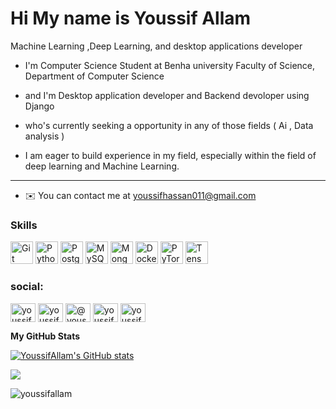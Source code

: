 Hi My name is Youssif Allam
=====================================================================================================================================

Machine Learning ,Deep Learning, and desktop applications developer

* I'm Computer Science Student at Benha university Faculty of Science, Department of Computer Science  

* and I'm Desktop application developer and Backend devoloper using Django 

* who's currently seeking a opportunity in any of those fields ( Ai , Data analysis )

* I am eager to build experience in my field, especially within the field of deep learning and Machine Learning.
-------------------------------------------------------------------

* ✉️  You can contact me at [youssifhassan011@gmail.com](mailto:youssifhassan011@gmail.com)




### Skills

<p align="left">
<a href="https://git-scm.com/" target="_blank" rel="noreferrer"><img src="https://raw.githubusercontent.com/danielcranney/readme-generator/main/public/icons/skills/git-colored.svg" width="36" height="36" alt="Git" /></a>
<a href="https://www.python.org/" target="_blank" rel="noreferrer"><img src="https://raw.githubusercontent.com/danielcranney/readme-generator/main/public/icons/skills/python-colored.svg" width="36" height="36" alt="Python" /></a>
<a href="https://www.postgresql.org/" target="_blank" rel="noreferrer"><img src="https://raw.githubusercontent.com/danielcranney/readme-generator/main/public/icons/skills/postgresql-colored.svg" width="36" height="36" alt="PostgreSQL" /></a>
<a href="https://www.mysql.com/" target="_blank" rel="noreferrer"><img src="https://raw.githubusercontent.com/danielcranney/readme-generator/main/public/icons/skills/mysql-colored.svg" width="36" height="36" alt="MySQL" /></a>
<a href="https://www.mongodb.com/" target="_blank" rel="noreferrer"><img src="https://raw.githubusercontent.com/danielcranney/readme-generator/main/public/icons/skills/mongodb-colored.svg" width="36" height="36" alt="MongoDB" /></a>
<a href="https://www.docker.com/" target="_blank" rel="noreferrer"><img src="https://raw.githubusercontent.com/danielcranney/readme-generator/main/public/icons/skills/docker-colored.svg" width="36" height="36" alt="Docker" /></a>
<a href="https://pytorch.org/" target="_blank" rel="noreferrer"><img src="https://raw.githubusercontent.com/danielcranney/readme-generator/main/public/icons/skills/pytorch-colored.svg" width="36" height="36" alt="PyTorch" /></a>
<a href="https://www.tensorflow.org/" target="_blank" rel="noreferrer"><img src="https://raw.githubusercontent.com/danielcranney/readme-generator/main/public/icons/skills/tensorflow-colored.svg" width="36" height="36" alt="TensorFlow" /></a>
</p>





<h3 align="left">social:</h3>
<p align="left">
<a href="https://linkedin.com/in/youssif-hassan-495697249" target="blank"><img align="center" src="https://raw.githubusercontent.com/rahuldkjain/github-profile-readme-generator/master/src/images/icons/Social/linked-in-alt.svg" alt="youssif-hassan-495697249" height="30" width="40" /></a>
<a href="https://kaggle.com/youssifhassan" target="blank"><img align="center" src="https://raw.githubusercontent.com/rahuldkjain/github-profile-readme-generator/master/src/images/icons/Social/kaggle.svg" alt="youssifhassan" height="30" width="40" /></a>
<a href="https://medium.com/@youssifhassan011" target="blank"><img align="center" src="https://raw.githubusercontent.com/rahuldkjain/github-profile-readme-generator/master/src/images/icons/Social/medium.svg" alt="@youssifhassan011" height="30" width="40" /></a>
<a href="https://codeforces.com/profile/youssif.hassan" target="blank"><img align="center" src="https://raw.githubusercontent.com/rahuldkjain/github-profile-readme-generator/master/src/images/icons/Social/codeforces.svg" alt="youssif.hassan" height="30" width="40" /></a>
<a href="https://www.leetcode.com/youssifhassan011" target="blank"><img align="center" src="https://raw.githubusercontent.com/rahuldkjain/github-profile-readme-generator/master/src/images/icons/Social/leet-code.svg" alt="youssifhassan011" height="30" width="40" /></a>
</p>



<b>My GitHub Stats</b>

<a href="http://www.github.com/YoussifAllam"><img src="https://github-readme-stats.vercel.app/api?username=YoussifAllam&show_icons=true&hide=&count_private=true&title_color=3382ed&text_color=000000&icon_color=3382ed&bg_color=ffffff&hide_border=true&show_icons=true" alt="YoussifAllam's GitHub stats" /></a>

<a href="http://www.github.com/YoussifAllam"><img src="https://github-readme-streak-stats.herokuapp.com/?user=YoussifAllam&stroke=000000&background=ffffff&ring=3382ed&fire=3382ed&currStreakNum=000000&currStreakLabel=3382ed&sideNums=000000&sideLabels=000000&dates=000000&hide_border=true" /></a>


<p align="left"> <img src="https://komarev.com/ghpvc/?username=youssifallam&label=Profile%20views&color=0e75b6&style=flat" alt="youssifallam" /> </p>

